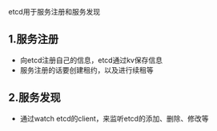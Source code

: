 etcd用于服务注册和服务发现


## 1.服务注册
* 向etcd注册自己的信息，etcd通过kv保存信息
* 服务注册的话要创建租约，以及进行续租等


## 2.服务发现
* 通过watch etcd的client，来监听etcd的添加、删除、修改等




